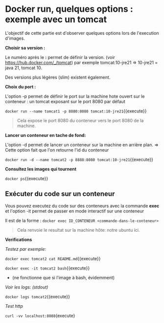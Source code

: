 # Docker run, quelques options : exemple avec un tomcat
L'objectif de cette partie est d'observer quelques options lors de l'execution d'images.

**Choisir sa version :** 

Le numéro après le **:** permet de définir la version. (voir https://hub.docker.com/_/tomcat) par exemple tomcat:10-jre21 => 10-jre21 = java 21, tomcat 10.

Des versions plus légères (slim) existent également.

**Choix du port :** 

L'option -p permet de définir le port sur la machine hote ouvert sur le conteneur : un tomcat exposant sur le port 8080 par défaut

`
docker run --name tomcat1 -p 8080:8080 tomcat:10-jre21
`{{execute}}

> Cela expose le port 8080 du conteneur vers le port 8080 de la machine.


**Lancer un conteneur en tache de fond:** 

L'option -d permet de lancer un conteneur sur la machine en arrière plan.
=> Cette option fait que l'on retourne l'id du conteneur

`
docker run -d --name tomcat2 -p 8888:8080 tomcat:10-jre21
`{{execute}}


**Consultez les images qui tournent**

`
docker ps
`{{execute}}

## Exécuter du code sur un conteneur
Vous pouvez executez du code sur des conteneurs avec la commande **exec**
et l'option -it permet de passer en mode interactif sur une conteneur

Il est de la forme :
`
docker exec ID_CONTENEUR <commande-dans-le-conteneur>
`

> Cela renvoie le resultat sur la machine hôte: notre ubuntu ici.

**Verifications**


*Testez par exemple:*

`
docker exec tomcat2 cat README.md
`{{execute}}

`
docker exec -it tomcat2 bash
`{{execute}}

- (ne fonctionne que si l'image à bash, évidemment)

*Voir les logs: (stdout)*

`
docker logs tomcat2
`{{execute}}

*Test http*


`
curl -vv localhost:8088
`{execute}

